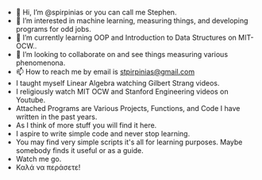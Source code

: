 - 👋 Hi, I’m @spirpinias or you can call me Stephen.
- 👀 I’m interested in machine learning, measuring things, and developing programs for odd jobs.
- 🌱 I’m currently learning OOP and Introduction to Data Structures on MIT-OCW.. 
- 💞️ I’m looking to collaborate on and see things measuring various phenomenona. 
- 📫 How to reach me by email is stpirpinias@gmail.com
- I taught myself Linear Algebra watching Gilbert Strang videos.
- I religiously watch MIT OCW and Stanford Engineering videos on Youtube.
- Attached Programs are Various Projects, Functions, and Code I have written in the past years.
- As I think of more stuff you will find it here.
- I aspire to write simple code and never stop learning.
- You may find very simple scripts it's all for learning purposes. Maybe somebody finds it useful or as a guide.
- Watch me go.
- Καλά να περάσετε!
<!---
spirpinias/spirpinias is a ✨ special ✨ repository because its `README.md` (this file) appears on your GitHub profile.
You can click the Preview link to take a look at your changes.
--->
